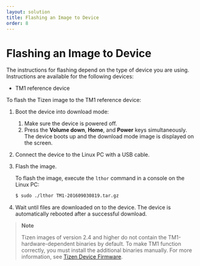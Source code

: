 ```yaml
---
layout: solution
title: Flashing an Image to Device
order: 8
---
```


# Flashing an Image to Device

The instructions for flashing depend on the type of device you are using. Instructions are available for the following devices:
- TM1 reference device

To flash the Tizen image to the TM1 reference device:

1. Boot the device into download mode:

   1. Make sure the device is powered off.
   1. Press the **Volume down**, **Home**, and **Power** keys simultaneously.  
      The device boots up and the download mode image is displayed on the screen.

1. Connect the device to the Linux PC with a USB cable.

1. Flash the image.

   To flash the image, execute the `lthor` command in a console on the Linux PC:
   ```bash
   $ sudo ./lthor TM1-201609030819.tar.gz
   ```

1. Wait until files are downloaded on to the device. The device is automatically rebooted after a successful download.

> **Note**
>
> Tizen images of version 2.4 and higher do not contain the TM1-hardware-dependent binaries by default. To make TM1 function correctly, you must install the additional binaries manually. For more information, see [Tizen Device Firmware](http://developer.samsung.com/tizendevice/firmware).
